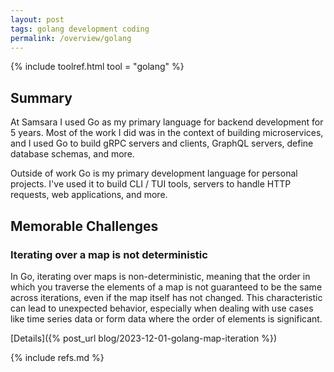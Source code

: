 ```yaml
---
layout: post
tags: golang development coding
permalink: /overview/golang
---
```


{% include toolref.html tool = "golang" %}

## Summary

At Samsara I used Go as my primary language for backend development for 5 years. Most of the work I did was in the context of building microservices, and I used Go to build gRPC servers and clients, GraphQL servers, define database schemas, and more.

Outside of work Go is my primary development language for personal projects. I've used it to build CLI / TUI tools, servers to handle HTTP requests, web applications, and more.

## Memorable Challenges

### Iterating over a map is not deterministic

In Go, iterating over maps is non-deterministic, meaning that the order in which you traverse the elements of a map is not guaranteed to be the same across iterations, even if the map itself has not changed. This characteristic can lead to unexpected behavior, especially when dealing with use cases like time series data or form data where the order of elements is significant.

[Details]({% post_url blog/2023-12-01-golang-map-iteration %})

{% include refs.md %}
